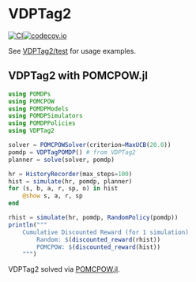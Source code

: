 # VDPTag2

[![CI](https://github.com/Aero-Spec/VDPTag2.jl/actions/workflows/Ci.yml/badge.svg)](https://github.com/Aero-Spec/VDPTag2.jl/actions/workflows/Ci.yml)[![codecov.io](http://codecov.io/github/zsunberg/VDPTag2.jl/coverage.svg?branch=master)](http://codecov.io/github/zsunberg/VDPTag2.jl?branch=master)


See [VDPTag2/test](https://github.com/zsunberg/VDPTag2.jl/tree/master/test) for usage examples. 

## VDPTag2 with POMCPOW.jl

```jl
using POMDPs
using POMCPOW
using POMDPModels
using POMDPSimulators
using POMDPPolicies
using VDPTag2

solver = POMCPOWSolver(criterion=MaxUCB(20.0))
pomdp = VDPTagPOMDP() # from VDPTag2
planner = solve(solver, pomdp)

hr = HistoryRecorder(max_steps=100)
hist = simulate(hr, pomdp, planner)
for (s, b, a, r, sp, o) in hist
    @show s, a, r, sp
end

rhist = simulate(hr, pomdp, RandomPolicy(pomdp))
println("""
    Cumulative Discounted Reward (for 1 simulation)
        Random: $(discounted_reward(rhist))
        POMCPOW: $(discounted_reward(hist))
    """)
```
VDPTag2 solved via [POMCPOW.jl](https://github.com/JuliaPOMDP/POMCPOW.jl).
